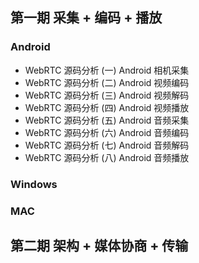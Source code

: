 ## 第一期 采集 + 编码 + 播放

### Android

- WebRTC 源码分析 (一) Android 相机采集
- WebRTC 源码分析 (二) Android 视频编码
- WebRTC 源码分析 (三) Android 视频解码
- WebRTC 源码分析 (四) Android 视频播放
- WebRTC 源码分析 (五) Android 音频采集
- WebRTC 源码分析 (六) Android 音频编码
- WebRTC 源码分析 (七) Android 音频解码
- WebRTC 源码分析 (八) Android 音频播放

### Windows

### MAC



## 第二期 架构 + 媒体协商 + 传输







































